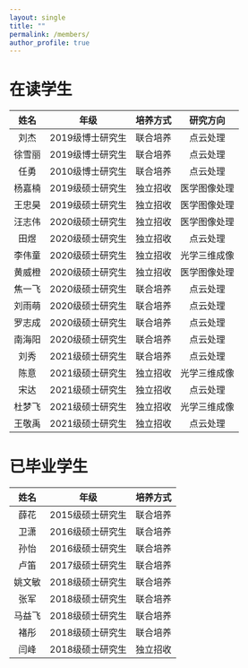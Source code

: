 ```yaml
---
layout: single
title: ""
permalink: /members/
author_profile: true
---
```


在读学生
===

| 姓名 | 年级 | 培养方式 | 研究方向 |
| :----: | :----: | :----: | :----: |
| 刘杰 | 2019级博士研究生 | 联合培养 | 点云处理 |
| 徐雪丽 | 2019级博士研究生 | 联合培养 | 点云处理 |
| 任勇 | 2010级博士研究生 | 联合培养 | 点云处理 |
| 杨嘉楠 | 2019级硕士研究生 | 独立招收 | 医学图像处理 |
| 王忠昊 | 2019级硕士研究生 | 独立招收 | 医学图像处理 |
| 汪志伟 | 2020级硕士研究生 | 独立招收 | 医学图像处理 |
| 田煜 | 2020级硕士研究生 | 独立招收 | 点云处理 |
| 李伟童 | 2020级硕士研究生 | 独立招收 | 光学三维成像 |
| 黄威橙 | 2020级硕士研究生 | 独立招收 | 医学图像处理 |
| 焦一飞 | 2020级硕士研究生 | 联合培养 | 点云处理 |
| 刘雨萌 | 2020级硕士研究生 | 联合培养 | 点云处理 |
| 罗志成 | 2020级硕士研究生 | 联合培养 | 点云处理 |
| 南海阳 | 2020级硕士研究生 | 联合培养 | 点云处理 |
| 刘秀 | 2021级硕士研究生 | 联合培养 | 点云处理 |
| 陈意 | 2021级硕士研究生 | 独立招收 | 光学三维成像 |
| 宋达 | 2021级硕士研究生 | 独立招收 | 点云处理 |
| 杜梦飞 | 2021级硕士研究生 | 独立招收 | 光学三维成像 |
| 王敬禹 | 2021级硕士研究生 | 独立招收 | 点云处理 |

已毕业学生
===  

| 姓名 | 年级 | 培养方式 |
| :----: | :----: | :----: |
| 薛花 | 2015级硕士研究生 | 联合培养 |
| 卫潇 | 2016级硕士研究生 | 联合培养 |
| 孙怡 | 2016级硕士研究生 | 联合培养 |
| 卢笛 | 2017级硕士研究生 | 联合培养 |
| 姚文敏 | 2018级硕士研究生 | 联合培养 |
| 张军 | 2018级硕士研究生 | 联合培养 |
| 马益飞 | 2018级硕士研究生 | 联合培养 |
| 褚彤 | 2018级硕士研究生 | 联合培养 |
| 闫峰 | 2018级硕士研究生 | 独立招收 |
